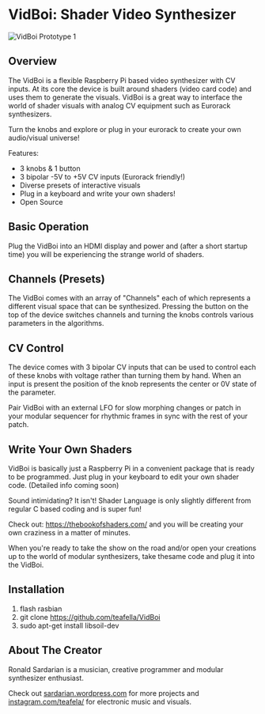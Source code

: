 # VidBoi: Shader Video Synthesizer

![VidBoi Prototype 1](https://github.com/teafella/VidBoi/blob/master/images/IMGP1873.jpg?raw=true)
## Overview

The VidBoi is a flexible Raspberry Pi based video synthesizer with CV inputs. At its core the device is built around shaders (video card code) and uses them to generate the visuals. VidBoi is a great way to interface the world of shader visuals with analog CV equipment such as Eurorack synthesizers.

Turn the knobs and explore or plug in your eurorack to create your own audio/visual universe!

Features:
- 3 knobs & 1 button
- 3 bipolar -5V to +5V CV inputs (Eurorack friendly!)
- Diverse presets of interactive visuals
- Plug in a keyboard and write your own shaders!
- Open Source

## Basic Operation
Plug the VidBoi into an HDMI display and power and (after a short startup time) you will be experiencing the strange world of shaders.

## Channels (Presets)
The VidBoi comes with an array of "Channels" each of which represents a different visual space that can be synthesized. Pressing the button on the top of the device switches channels and turning the knobs controls various parameters in the algorithms.

## CV Control
The device comes with 3 bipolar CV inputs that can be used to control each of these knobs with voltage rather than turning them by hand. When an input is present the position of the knob represents the center or 0V state of the parameter.

Pair VidBoi with an external LFO for slow morphing changes or patch in your modular sequencer for rhythmic frames in sync with the rest of your patch.

## Write Your Own Shaders

VidBoi is basically just a Raspberry Pi in a convenient package that is ready to be programmed. Just plug in your keyboard to edit your own shader code. (Detailed info coming soon)

Sound intimidating? It isn't! Shader Language is only slightly different from regular C based coding and is super fun!

Check out: https://thebookofshaders.com/ and you will be creating your own craziness in a matter of minutes.

When you're ready to take the show on the road and/or open your creations up to the world of modular synthesizers, take thesame code and plug it into the VidBoi.

## Installation
1. flash rasbian
2. git clone https://github.com/teafella/VidBoi
2. sudo apt-get install libsoil-dev

## About The Creator
Ronald Sardarian is a musician, creative programmer and modular synthesizer enthusiast.

Check out [sardarian.wordpress.com](sardarian.wordpress.com) for more projects and [instagram.com/teafela/](instagram.com/teafela) for electronic music and visuals.



